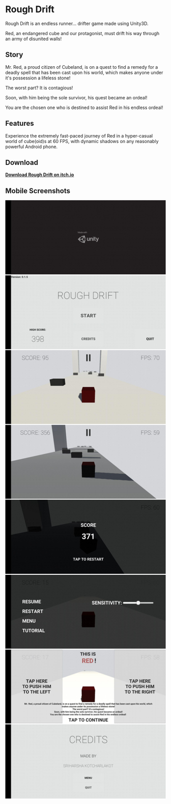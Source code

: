 # **Rough Drift**

Rough Drift is an endless runner... drifter game made using Unity3D.

Red, an endangered cube and our protagonist, must drift his way through an army of disunited walls!

## Story

Mr. Red, a proud citizen of Cubeland, is on a quest to find a remedy for a deadly spell that has been cast upon his world, which makes anyone under it's possession a lifeless stone!

The worst part? It is contagious!

Soon, with him being the sole survivor, his quest became an ordeal!

You are the chosen one who is destined to assist Red in his endless ordeal!

## Features

Experience the extremely fast-paced journey of Red in a hyper-casual world of cube(oid)s at 60 FPS, with dynamic shadows on any reasonably powerful Android phone.

## Download

[**Download Rough Drift on itch.io**](https://srihk.itch.io/roughdrift)

## Mobile Screenshots

<img src = "Screenshots/1.jpg" alt = "image_1">
<img src = "Screenshots/2.jpg" alt = "image_2">
<img src = "Screenshots/3.jpg" alt = "image_3">
<img src = "Screenshots/4.jpg" alt = "image_4">
<img src = "Screenshots/5.jpg" alt = "image_5">
<img src = "Screenshots/6.jpg" alt = "image_6">
<img src = "Screenshots/7.jpg" alt = "image_7">
<img src = "Screenshots/8.jpg" alt = "image_8">

